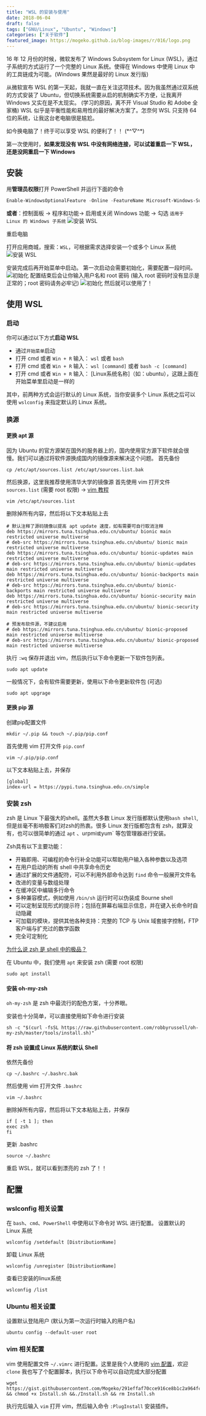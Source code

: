 ```yaml
---
title: "WSL 的安装与使用"
date: 2018-06-04
draft: false
tags: ["GNU/Linux", "Ubuntu", "Windows"]
categories: ["关于软件"]
featured_image: https://mogeko.github.io/blog-images/r/016/logo.png
---
```


16 年 12 月份的时候，微软发布了 Windows Subsystem for Linux (WSL)，通过子系统的方式运行了一个完整的 Linux 系统。使得在 Windows 中使用 Linux 中的工具链成为可能。(Windows 果然是最好的 Linux 发行版)

从微软宣布 WSL 的第一天起，我就一直在关注这项技术。因为我虽然通过双系统的方式安装了 Ubuntu，但切换系统需要从启的机制确实不方便，让我离开 Windows 又实在是不太现实。 (学习的原因，离不开 Visual Studio 和 Adobe 全家桶) WSL 似乎是平衡性能和易用性的最好解决方案了。怎奈何 WSL 只支持 64 位的系统，让我这台老电脑很是尴尬。

如今换电脑了！终于可以享受 WSL 的便利了！！ (\*^▽^\*)

第一次使用时，**如果发现没有 WSL 中没有网络连接，可以试着重启一下 WSL，还是没网重启一下 Windows**

<!-- more -->

## 安装

用**管理员权限**打开 PowerShell 并运行下面的命令

```PowerShell
Enable-WindowsOptionalFeature -Online -FeatureName Microsoft-Windows-Subsystem-Linux
```

**或者**：控制面板 -> 程序和功能-> 启用或关闭 Windows 功能 -> 勾选 `适用于 Linux 的 Windows 子系统`
![安装 WSL](https://mogeko.github.io/blog-images/r/016/install_1.png)

重启电脑

打开应用商城，搜索：`WSL`，可根据需求选择安装一个或多个 Linux 系统
![安装 WSL](https://mogeko.github.io/blog-images/r/016/install_2.png)

安装完成后再开始菜单中启动。
第一次启动会需要初始化，需要配置一段时间。
![初始化](https://mogeko.github.io/blog-images/r/016/init_1.png)
配置结束后会让你输入用户名和 root 密码 (输入 root 密码时没有显示是正常的；root 密码请务必牢记)
![初始化](https://mogeko.github.io/blog-images/r/016/init_2.png)
然后就可以使用了！

## 使用 WSL

### 启动

你可以通过以下方式**启动 WSL**

- 通过`开始菜单`启动
- 打开 cmd 或者 `Win + R` 输入： `wsl` 或者 `bash`
- 打开 cmd 或者 `Win + R` 输入： `wsl [command]` 或者 `bash -c [command]`
- 打开 cmd 或者 `Win + R` 输入： [Linux系统名称]（如：ubuntu），这跟上面在开始菜单里启动是一样的

其中，前两种方式会运行默认的 Linux 系统，当你安装多个 Linux 系统之后可以使用 `wslconfig` 来指定默认的 Linux 系统。

### 换源

#### 更换 apt 源

因为 Ubuntu 的官方源架在国外的服务器上的，国内使用官方源下软件就会很慢。我们可以通过将软件源换成国内的镜像源来解决这个问题。
首先备份

```plaintext
cp /etc/apt/sources.list /etc/apt/sources.list.bak
```

然后换源，这里我推荐使用清华大学的镜像源
首先使用 vim 打开文件 `sources.list` (需要 root 权限) -> [vim 教程](http://www.runoob.com/linux/linux-vim.html)

```plaintext
vim /etc/apt/sources.list
```

删除掉所有内容，然后将以下文本粘贴上去

```plaintext
# 默认注释了源码镜像以提高 apt update 速度，如有需要可自行取消注释
deb https://mirrors.tuna.tsinghua.edu.cn/ubuntu/ bionic main restricted universe multiverse
# deb-src https://mirrors.tuna.tsinghua.edu.cn/ubuntu/ bionic main restricted universe multiverse
deb https://mirrors.tuna.tsinghua.edu.cn/ubuntu/ bionic-updates main restricted universe multiverse
# deb-src https://mirrors.tuna.tsinghua.edu.cn/ubuntu/ bionic-updates main restricted universe multiverse
deb https://mirrors.tuna.tsinghua.edu.cn/ubuntu/ bionic-backports main restricted universe multiverse
# deb-src https://mirrors.tuna.tsinghua.edu.cn/ubuntu/ bionic-backports main restricted universe multiverse
deb https://mirrors.tuna.tsinghua.edu.cn/ubuntu/ bionic-security main restricted universe multiverse
# deb-src https://mirrors.tuna.tsinghua.edu.cn/ubuntu/ bionic-security main restricted universe multiverse

# 预发布软件源，不建议启用
# deb https://mirrors.tuna.tsinghua.edu.cn/ubuntu/ bionic-proposed main restricted universe multiverse
# deb-src https://mirrors.tuna.tsinghua.edu.cn/ubuntu/ bionic-proposed main restricted universe multiverse
```

执行 `:wq` 保存并退出 vim，然后执行以下命令更新一下软件包列表。

```plaintext
sudo apt update
```

一般情况下，会有软件需要更新，使用以下命令更新软件包 (可选)

```plaintext
sudo apt upgrage
```

#### 更换 pip 源

创建pip配置文件

```plaintext
mkdir ~/.pip && touch ~/.pip/pip.conf
```

首先使用 vim 打开文件 `pip.conf`

```plaintext
vim ~/.pip/pip.conf
```

以下文本粘贴上去，并保存

```plaintext
[global]
index-url = https://pypi.tuna.tsinghua.edu.cn/simple
```

### 安装 zsh

zsh 是 Linux 下最强大的shell。虽然大多数 Linux 发行版都默认使用`bash shell`, 但是丝毫不影响极客们对zsh的热衷。很多 Linux 发行版都包含有 zsh，就算没有，也可以很简单的通过 `apt` 、urpmi` 或 `yum` 等包管理器进行安装。

Zsh具有以下主要功能：

- 开箱即用、可编程的命令行补全功能可以帮助用户输入各种参数以及选项
- 在用户启动的所有 shell 中共享命令历史
- 通过扩展的文件通配符，可以不利用外部命令达到 `find` 命令一般展开文件名
- 改进的变量与数组处理
- 在缓冲区中编辑多行命令
- 多种兼容模式，例如使用 `/bin/sh` 运行时可以伪装成 Bourne shell
- 可以定制呈现形式的提示符；包括在屏幕右端显示信息，并在键入长命令时自动隐藏
- 可加载的模块，提供其他各种支持：完整的 TCP 与 Unix 域套接字控制，FTP 客户端与扩充过的数学函数
- 完全可定制化

[为什么说 zsh 是 shell 中的极品？](https://www.zhihu.com/question/21418449)

在 Ubuntu 中，我们使用 `apt` 来安装 zsh (需要 root 权限)

```plaintext
sudo apt install
```

#### 安装 oh-my-zsh

`oh-my-zsh` 是 zsh 中最流行的配色方案，十分养眼。

安装也十分简单，可以直接使用如下命令进行安装

```plaintext
sh -c "$(curl -fsSL https://raw.githubusercontent.com/robbyrussell/oh-my-zsh/master/tools/install.sh)"
```

#### 将 zsh 设置成 Linux 系统的默认 Shell

依然先备份

```plaintext
cp ~/.bashrc ~/.bashrc.bak
```

然后使用 vim 打开文件 `.bashrc`

```plaintext
vim ~/.bashrc
```

删除掉所有内容，然后将以下文本粘贴上去，并保存

```plaintext
if [ -t 1 ]; then
exec zsh
fi
```

更新 .bashrc

```plaintext
source ~/.bashrc
```

重启 WSL，就可以看到漂亮的 zsh 了！！

## 配置

### wslconfig 相关设置

在 `bash`、`cmd`、`PowerShell` 中使用以下命令对 WSL 进行配置。
设置默认的 Linux 系统

```plaintext
wslconfig /setdefault [DistributionName]
```

卸载 Linux 系统

```plaintext
wslconfig /unregister [DistributionName]
```

查看已安装的linux系统

```plaintext
wslconfig /list
```

### Ubuntu 相关设置

设置默认登陆用户 (默认为第一次运行时输入的用户名)

```plaintext
ubuntu config --default-user root
```

### vim 相关配置

vim 使用配置文件 `~/.vimrc` 进行配置。这里是我个人使用的 [vim 配置](https://gist.github.com/291effaf70cce916ce8b1c2a964fcc0d)，欢迎 `clone`
我也写了个配置脚本，执行以下命令可以自动完成大部分配置

```plaintext
wget https://gist.githubusercontent.com/Mogeko/291effaf70cce916ce8b1c2a964fcc0d/raw/2dd5167e0af890c3a3f636a960befe53e7ab8f57/Install.sh && chmod +x Install.sh &&./Install.sh && rm Install.sh
```

执行完后输入 `vim` 打开 vim，然后输入命令 `:PlugInstall` 安装插件。
